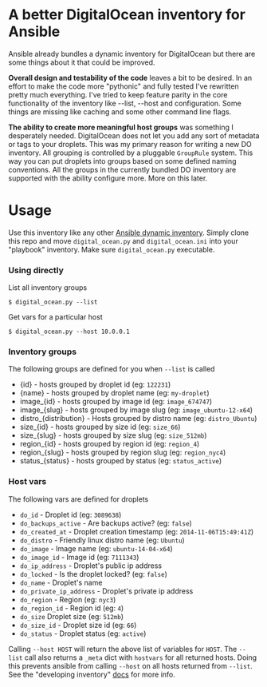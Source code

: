 A better DigitalOcean inventory for Ansible
===========================================

Ansible already bundles a dynamic inventory for DigitalOcean but there are some
things about it that could be improved.

**Overall design and testability of the code** leaves a bit to be desired. In an
effort to make the code more "pythonic" and fully tested I've rewritten pretty
much everything. I've tried to keep feature parity in the core functionality
of the inventory like --list, --host and configuration. Some things are missing like
caching and some other command line flags.

**The ability to create more meaningful host groups** was something I desperately needed.
DigitalOcean does not let you add any sort of metadata or tags to your droplets. This was my
primary reason for writing a new DO inventory.  All grouping is controlled by a pluggable `GroupRule`
system. This way you can put droplets into groups based on some defined naming conventions. All the
groups in the currently bundled DO inventory are supported with the ability configure more. More on this later.


Usage
=====
Use this inventory like any other [Ansible dynamic inventory](http://docs.ansible.com/intro_dynamic_inventory.html). Simply clone this repo and move `digital_ocean.py` and `digital_ocean.ini` into your "playbook" inventory. Make sure `digital_ocean.py` executable. 

### Using directly
List all inventory groups
```shell
$ digital_ocean.py --list
```

Get vars for a particular host
```shell
$ digital_ocean.py --host 10.0.0.1
```

### Inventory groups 
The following groups are defined for you when `--list` is called

* {id} - hosts grouped by droplet id (eg: `122231`)
* {name} - hosts grouped by droplet name (eg: `my-droplet`)
* image_{id} - hosts grouped by image id (eg: `image_674747`)
* image_{slug} - hosts grouped by image slug (eg: `image_ubuntu-12-x64`)
* distro_{distribution} - Hosts grouped by distro name (eg: `distro_Ubuntu`)
* size_{id} - hosts grouped by size id (eg: `size_66`)
* size_{slug} - hosts grouped by size slug (eg: `size_512mb`)
* region_{id} - hosts grouped by region id (eg: `region_4`)
* region_{slug} - hosts grouped by region slug (eg: `region_nyc4`)
* status_{status} - hosts grouped by status (eg: `status_active`)


### Host vars
The following vars are defined for droplets

* `do_id` - Droplet id (eg: `3089638`)
* `do_backups_active` - Are backups active? (eg: `false`)
* `do_created_at` - Droplet creation timestamp (eg: `2014-11-06T15:49:41Z`)
* `do_distro` - Friendly linux distro name (eg: `Ubuntu`)
* `do_image` - Image name (eg: `ubuntu-14-04-x64`)
* `do_image_id` - Image id (eg: `7111343`)
* `do_ip_address` - Droplet's public ip address
* `do_locked` - Is the droplet locked? (eg: `false`)
* `do_name` - Droplet's name
* `do_private_ip_address` - Droplet's private ip address
* `do_region` - Region (eg: `nyc3`)
* `do_region_id` - Region id (eg: `4`)
* `do_size` Droplet size (eg: `512mb`)
* `do_size_id` - Droplet size id (eg: `66`)
* `do_status` - Droplet status (eg: `active`)

Calling `--host HOST` will return the above list of variables for `HOST`. The `--list` call also returns a `_meta` dict with `hostvars` for all returned hosts. Doing this prevents ansible from calling `--host` on all hosts returned from `--list`. See the "developing inventory" [docs](http://docs.ansible.com/developing_inventory.html#tuning-the-external-inventory-script) for more info.





